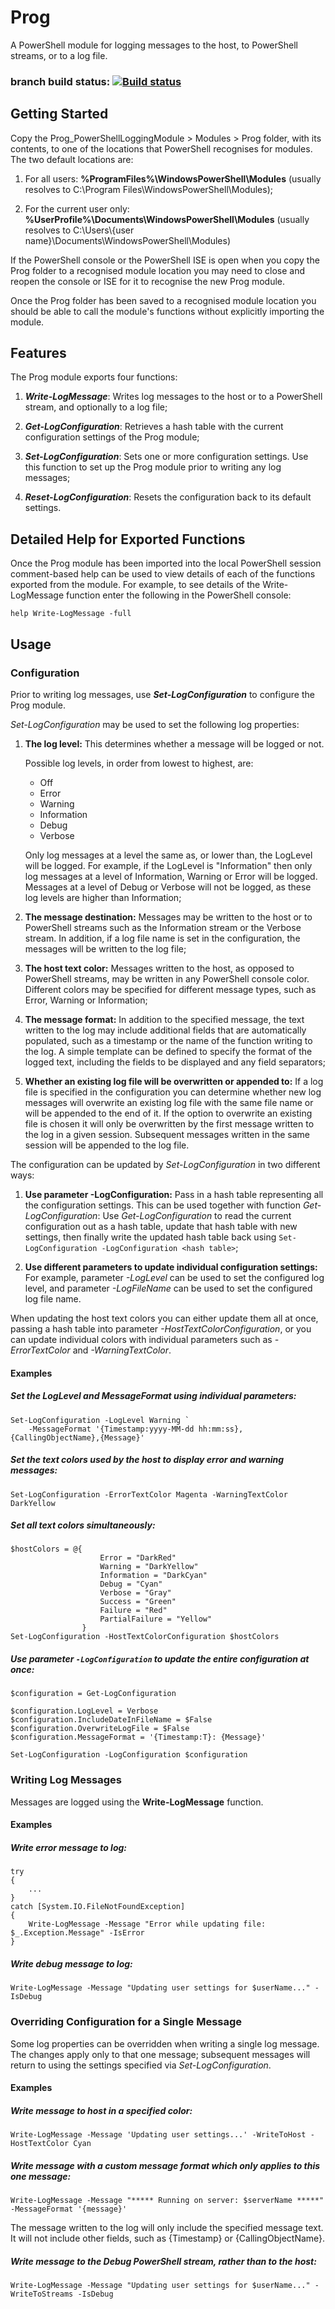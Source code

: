 # Prog
A PowerShell module for logging messages to the host, to PowerShell streams, or to a log file.

### branch build status: [![Build status](https://ci.appveyor.com/api/projects/status/0xu4p7bvxdxgkaql?svg=true)](https://ci.appveyor.com/project/AnotherSadGit/prog-powershelllogger)

## Getting Started
Copy the Prog_PowerShellLoggingModule > Modules > Prog folder, with its contents, to one of the 
locations that PowerShell recognises for modules.  The two default locations are:

1. For all users:  **%ProgramFiles%\WindowsPowerShell\Modules** 
(usually resolves to C:\Program Files\WindowsPowerShell\Modules);

2. For the current user only:  **%UserProfile%\Documents\WindowsPowerShell\Modules** 
(usually resolves to C:\Users\\{user name}\Documents\WindowsPowerShell\Modules)

If the PowerShell console or the PowerShell ISE is open when you copy the Prog folder to a 
recognised module location you may need to close and reopen the console or ISE for it to 
recognise the new Prog module.

Once the Prog folder has been saved to a recognised module location you should be able to call 
the module's functions without explicitly importing the module.

## Features

The Prog module exports four functions:

1) **_Write-LogMessage_**:  Writes log messages to the host or to a PowerShell stream, and 
optionally to a log file;

2) **_Get-LogConfiguration_**:  Retrieves a hash table with the current configuration settings 
of the Prog module;

3) **_Set-LogConfiguration_**:  Sets one or more configuration settings.  Use this function to 
set up the Prog module prior to writing any log messages;

4) **_Reset-LogConfiguration_**:  Resets the configuration back to its default settings.

## Detailed Help for Exported Functions

Once the Prog module has been imported into the local PowerShell session comment-based help can 
be used to view details of each of the functions exported from the module.  For example, to see 
details of the Write-LogMessage function enter the following in the PowerShell console:

```
help Write-LogMessage -full
```

## Usage

### Configuration

Prior to writing log messages, use **_Set-LogConfiguration_** to configure the Prog module.  

_Set-LogConfiguration_ may be used to set the following log properties:

1) **The log level:**  This determines whether a message will be logged or not.  
	
   Possible log levels, in order from lowest to highest, are: 
   * Off
   * Error
   * Warning
   * Information
   * Debug
   * Verbose 

   Only log messages at a level the same as, or lower than, the LogLevel will be logged.  For 
   example, if the LogLevel is "Information" then only log messages at a level of Information, 
   Warning or Error will be logged.  Messages at a level of Debug or Verbose will not be logged, 
   as these log levels are higher than Information;

2) **The message destination:**  Messages may be written to the host or to PowerShell streams 
such as the Information stream or the Verbose stream.  In addition, if a log file name is set in 
the configuration, the messages will be written to the log file;

3) **The host text color:**  Messages written to the host, as opposed to PowerShell streams, may 
be written in any PowerShell console color.  Different colors may be specified for different 
message types, such as Error, Warning or Information;

4) **The message format:**  In addition to the specified message, the text written to the log may 
include additional fields that are automatically populated, such as a timestamp or the name of 
the function writing to the log.  A simple template can be defined to specify the format of the 
logged text, including the fields to be displayed and any field separators;

5) **Whether an existing log file will be overwritten or appended to:**  If a log file is specified 
in the configuration you can determine whether new log messages will overwrite an existing log 
file with the same file name or will be appended to the end of it.  If the option to overwrite an 
existing file is chosen it will only be overwritten by the first message written to the log in a 
given session.  Subsequent messages written in the same session will be appended to the log file.

The configuration can be updated by _Set-LogConfiguration_ in two different ways:

1) **Use parameter -LogConfiguration:**  Pass in a hash table representing all the configuration 
settings.  This can be used together with function _Get-LogConfiguration_:  Use 
_Get-LogConfiguration_ to read the current configuration out as a hash table, update that hash 
table with new settings, then finally write the updated hash table back using 
`Set-LogConfiguration -LogConfiguration <hash table>`;

2) **Use different parameters to update individual configuration settings:**  For example, 
parameter _-LogLevel_ can be used to set the configured log level, and parameter _-LogFileName_ 
can be used to set the configured log file name.  

When updating the host text colors you can either update them all at once, passing a hash table 
into parameter _-HostTextColorConfiguration_, or you can update individual colors with individual 
parameters such as _-ErrorTextColor_ and _-WarningTextColor_.

#### Examples

##### Set the LogLevel and MessageFormat using individual parameters:
```
Set-LogConfiguration -LogLevel Warning `
	-MessageFormat '{Timestamp:yyyy-MM-dd hh:mm:ss},{CallingObjectName},{Message}'
```

##### Set the text colors used by the host to display error and warning messages:
```
Set-LogConfiguration -ErrorTextColor Magenta -WarningTextColor DarkYellow
```

##### Set all text colors simultaneously:
```
$hostColors = @{
					Error = "DarkRed"
					Warning = "DarkYellow"
					Information = "DarkCyan"
					Debug = "Cyan"
					Verbose = "Gray"
					Success = "Green"
					Failure = "Red"
					PartialFailure = "Yellow"
				}
Set-LogConfiguration -HostTextColorConfiguration $hostColors
```

##### Use parameter `-LogConfiguration` to update the entire configuration at once:
```
$configuration = Get-LogConfiguration

$configuration.LogLevel = Verbose
$configuration.IncludeDateInFileName = $False
$configuration.OverwriteLogFile = $False
$configuration.MessageFormat = '{Timestamp:T}: {Message}'

Set-LogConfiguration -LogConfiguration $configuration
```

### Writing Log Messages
Messages are logged using the **Write-LogMessage** function.

#### Examples

##### Write error message to log:
```
try
{
	...
}
catch [System.IO.FileNotFoundException]
{
	Write-LogMessage -Message "Error while updating file: $_.Exception.Message" -IsError
}
```

##### Write debug message to log:
```
Write-LogMessage -Message "Updating user settings for $userName..." -IsDebug
```

### Overriding Configuration for a Single Message
Some log properties can be overridden when writing a single log message.  The changes apply only 
to that one message; subsequent messages will return to using the settings specified via 
_Set-LogConfiguration_.

#### Examples

##### Write message to host in a specified color:
```
Write-LogMessage -Message 'Updating user settings...' -WriteToHost -HostTextColor Cyan
```

##### Write message with a custom message format which only applies to this one message:
```
Write-LogMessage -Message "***** Running on server: $serverName *****" -MessageFormat '{message}'
```
The message written to the log will only include the specified message text.  It will not 
include other fields, such as {Timestamp} or {CallingObjectName}.

##### Write message to the Debug PowerShell stream, rather than to the host:
```
Write-LogMessage -Message "Updating user settings for $userName..." -WriteToStreams -IsDebug
```
